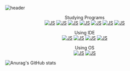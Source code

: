 ![header](https://capsule-render.vercel.app/api?type=soft&color=0:ff7f51,100:9370db&height=300&section=header&text=harandal24601&fontSize=90)

<div align="center">
  
  Studying Programs  
    [![JS](https://img.shields.io/badge/Java-007396?style=flat-square&logo=Java&logoColor=white)]()
    [![JS](https://img.shields.io/badge/C-A8B9CC?style=flat-square&logo=C&logoColor=white)]()
    [![JS](https://img.shields.io/badge/HTML5-E34F26?style=flat-square&logo=HTML5&logoColor=white)]()
    [![JS](https://img.shields.io/badge/CSS3-1572B6?style=flat-square&logo=CSS3&logoColor=white)]()
    [![JS](https://img.shields.io/badge/JavaScript-F7DF1E?style=flat-square&logo=JavaScript&logoColor=white)]()
    [![JS](https://img.shields.io/badge/Python-3776AB?style=flat-square&logo=python&logoColor=white)]()
    [![JS](https://img.shields.io/badge/R-276DC3?style=flat-square&logo=R&logoColor=white)]()

  Using IDE  
    [![JS](https://img.shields.io/badge/VisualStudioCode-007ACC?style=flat-square&logo=VisualStudioCode&logoColor=white)]()
    [![JS](https://img.shields.io/badge/VisualStudio-5C2D91?style=flat-square&logo=VisualStudio&logoColor=white)]()
    [![JS](https://img.shields.io/badge/Vim-019733?style=flat-square&logo=Vim&logoColor=white)]()
    [![JS](https://img.shields.io/badge/Rstudio-75AADB?style=flat-square&logo=Rstudio&logoColor=white)]()

  Using OS  
    [![JS](https://img.shields.io/badge/MacOS-000000?style=flat-square&logo=apple&logoColor=white)]()
    [![JS](https://img.shields.io/badge/MacOS-0078D6?style=flat-square&logo=Windows&logoColor=white)]()
</div>


![Anurag's GitHub stats](https://github-readme-stats.vercel.app/api?username=harandal24601&show_icons=true&theme=radical)

